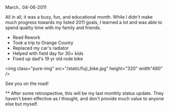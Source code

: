 March..
04-06-2011

All in all, it was a busy, fun, and educational month. While I didn't make much progress towards my listed 2011 goals, I learned a lot and was able to spend quality time with my family and friends.

* Read Rework
* Took a trip to Orange County
* Replaced my car's radiator
* Helped with field day for 30+ kids
* Fixed up dad's 19 yr old rode bike

<img class="pure-img" src="/static/fuji_bike.jpg" height="320" width"480" />

See you on the road!

** After some retrospective, this will be my last monthly status update. They haven't been effective as I thought, and don't provide much value to anyone else but myself.

